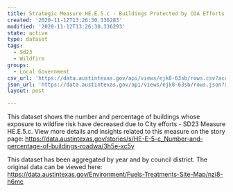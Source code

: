 ```yaml
---
title: Strategic Measure HE.E.5.c - Buildings Protected by COA Efforts
created: '2020-11-12T13:26:30.336283'
modified: '2020-11-12T13:26:30.336293'
state: active
type: dataset
tags:
  - Sd23
  - Wildfire
groups:
  - Local Government
csv_url: 'https://data.austintexas.gov/api/views/ejk8-63sb/rows.csv?accessType=DOWNLOAD'
json_url: 'https://data.austintexas.gov/api/views/ejk8-63sb/rows.json?accessType=DOWNLOAD'
layout: post

---
```

This dataset shows the number and percentage of buildings whose exposure to wildfire risk have decreased due to City efforts - SD23 Measure HE.E.5.c. View more details and insights related to this measure on the story page: https://data.austintexas.gov/stories/s/HE-E-5-c_Number-and-percentage-of-buildings-roadwa/3h5e-xc5y

This dataset has been aggregated by year and by council district. The original data can be viewed here: https://data.austintexas.gov/Environment/Fuels-Treatments-Site-Map/nzi8-h6mc
